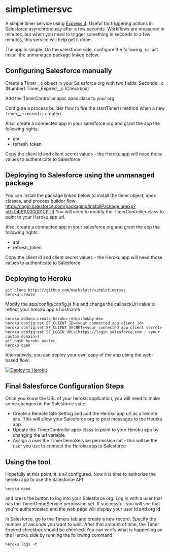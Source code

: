 # simpletimersvc

A simple timer service using [Express 4](http://expressjs.com/). Useful for triggering actions in Salesforce asynchronously after a few seconds. Workflows are measured in minutes, but when you need to trigger something in seconds to a few minutes, this service will help get it done.

The app is simple. On the salesforce side, configure the following, or just install the unmanaged package linked below.

## Configuring Salesforce manually

Create a Timer__c object in your Salesforce org with two fields:
Seconds__c (Number)
Timer_Expired__c (Checkbox)

Add the TimerController.apxc apex class to your org

Configure a process builder flow to fire the startTimer() method when a new Timer__c record is created.

Also, create a connected app in your salesforce org and grant the app the following rights: 
- api
- refresh_token

Copy the client id and client secret values - the Heroku app will need those values to authenticate to Salesforce


## Deploying to Salesforce using the unmanaged package

You can install the package linked below to install the timer object, apex classes, and process builder flow
<https://login.salesforce.com/packaging/installPackage.apexp?p0=04t6A000001CPTR>
You will need to modify the TimerController class to point to your Heroku app url.

Also, create a connected app in your salesforce org and grant the app the following rights: 
- api
- refresh_token

Copy the client id and client secret values - the Heroku app will need those values to authenticate to Salesforce

## Deploying to Heroku

```
git clone https://github.com/markslott/simpletimersvc
heroku create
```
Modify the app/config/config.js file and change the callbackUri value to reflect your heroku app's hostname
```
heroku addons:create heroku-redis:hobby-dev
heroku config:set SF_CLIENT_ID=<your connected app client id>
heroku config:set SF_CLIENT_SECRET=<your connected app client secret>
heroku config:set SF_LOGIN_URL=[https://login.salesforce.com | <your custom domain>]
git push heroku master
heroku open
```

Alternatively, you can deploy your own copy of the app using the web-based flow:

[![Deploy to Heroku](https://www.herokucdn.com/deploy/button.png)](https://heroku.com/deploy)

## Final Salesforce Configuration Steps

Once you know the URL of your heroku application, you will need to make some changes on the Salesforce side:
- Create a Remote Site Setting and add the Heroku app url as a remote site.  This will allow your Salesforce org to post messages to the Heroku app.
- Update the TimerController apex class to point to your Heroku app by changing the url variable.
- Assign a user the TimerDemoService permission set - this will be the user you use to connect the Heroku app to Salesforce


## Using the tool

Hopefully at this point, it is all configured. Now it is time to authorize the heroku app to use the Salesforce API
```
heroku open
```
and press the button to log into your Salesforce org. Log in with a user that has the TimerDemoService permission set.  If successful, you will see that you're authenticated and the web page will display your user id and org id

In Salesforce, go to the Timers tab and create a new record. Specify the number of seconds you want to wait. After that amount of time, the Timer Expired checkbox should be checked.  You can verify what is happening on the Heroku side by running the following command
```
heroku logs -t
```


